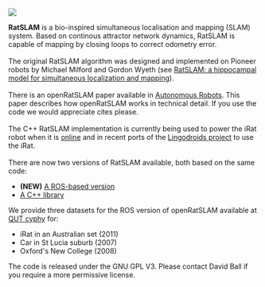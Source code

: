 <img src='https://wiki.qut.edu.au/download/attachments/104094381/logo_sml.jpg?version=1&modificationDate=1338441816000'>

<b>RatSLAM</b> is a bio-inspired simultaneous localisation and mapping (SLAM) system. Based on continous attractor network dynamics, RatSLAM is capable of mapping by closing loops to correct odometry error.<br>
<br>
The original RatSLAM algorithm was designed and implemented on Pioneer robots by Michael Milford and Gordon Wyeth (see <a href='http://eprints.qut.edu.au/37593/1/c37593.pdf'>RatSLAM: a hippocampal model for simultaneous localization and mapping</a>).<br>
<br>
There is an openRatSLAM paper available in <a href='http://www.springerlink.com/openurl.asp?genre=article&id=doi:10.1007/s10514-012-9317-9'>Autonomous Robots</a>. This paper describes how openRatSLAM works in technical detail.  If you use the code we would appreciate cites please.<br>
<br>
The C++ RatSLAM implementation is currently being used to power the iRat robot when it is <a href='http://ratslam.itee.uq.edu.au/live.html'>online</a> and in recent ports of the <a href='http://itee.uq.edu.au/~ruth/Lingodroids.htm'>Lingodroids project</a> to use the iRat.<br>
<br>
There are now two versions of RatSLAM available, both based on the same code:<br>
<ul><li><b>(NEW)</b> <a href='RatSLAMROS.md'>A ROS-based version</a>
</li><li><a href='RatSLAMLibrary.md'>A C++ library</a></li></ul>

We provide three datasets for the ROS version of openRatSLAM available at <a href='https://wiki.qut.edu.au/display/cyphy/openRatSLAM+datasets'>QUT cyphy</a> for:<br>
<ul><li>iRat in an Australian set (2011)<br>
</li><li>Car in St Lucia suburb (2007)<br>
</li><li>Oxford's New College (2008)</li></ul>

The code is released under the GNU GPL V3. Please contact David Ball if you require a more permissive license.